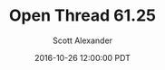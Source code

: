 ---
layout: podcast
title: "Open Thread 61.25"
author: Scott Alexander
description: https://slatestarcodex.com/2016/10/26/open-thread-61-25/
date: 2016-10-26 12:00:00 PDT
length: 59045
duration: 15
guid: open-thread-61-25
---